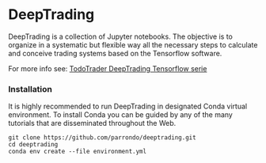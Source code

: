 # DeepTrading


DeepTrading is a collection of Jupyter notebooks. The objective is to organize in a systematic but flexible way all the necessary steps to calculate and conceive trading systems based on the Tensorflow software.

For more info see: [TodoTrader DeepTrading Tensorflow serie](https://todotrader.com/deeptrading-with-tensorflow/)

### Installation

It is highly recommended to run DeepTrading in designated Conda virtual environment.
To install Conda you can be guided by any of the many tutorials that are disseminated
throughout the Web.

```
git clone https://github.com/parrondo/deeptrading.git
cd deeptrading
conda env create --file environment.yml
```


